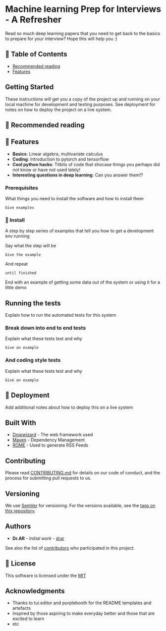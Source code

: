 # Machine learning Prep for Interviews - A Refresher

Read so much deep learning papers that you need to get back to the basics to prepare for your interview? Hope this will help you :)

## 🚩 Table of Contents

* [Recommended reading](#-recommended-reading)
* [Features](#-features)

## Getting Started

These instructions will get you a copy of the project up and running on your local machine for development and testing purposes. See deployment for notes on how to deploy the project on a live system.

## 📙 Recommended reading 

## 🎨 Features

* **Basics**: Linear algebra, multivariate calculus
* **Coding**: Introduction to pytorch and tensorflow
* **Cool python hacks**: Titbits of code that shocase things you perhaps did not know or have not used lately!
* **Interesting questions in deep learning**: Can you answer them!?



### Prerequisites

What things you need to install the software and how to install them

```
Give examples
```

### 💾 Install

A step by step series of examples that tell you how to get a development env running

Say what the step will be

```
Give the example
```

And repeat

```
until finished
```

End with an example of getting some data out of the system or using it for a little demo

## Running the tests

Explain how to run the automated tests for this system

### Break down into end to end tests

Explain what these tests test and why

```
Give an example
```

### And coding style tests

Explain what these tests test and why

```
Give an example
```

## 🚀 Deployment

Add additional notes about how to deploy this on a live system

## Built With

* [Dropwizard](http://www.dropwizard.io/1.0.2/docs/) - The web framework used
* [Maven](https://maven.apache.org/) - Dependency Management
* [ROME](https://rometools.github.io/rome/) - Used to generate RSS Feeds

## Contributing

Please read [CONTRIBUTING.md](https://gist.github.com/PurpleBooth/b24679402957c63ec426) for details on our code of conduct, and the process for submitting pull requests to us.

## Versioning

We use [SemVer](http://semver.org/) for versioning. For the versions available, see the [tags on this repository](https://github.com/your/project/tags). 

## Authors

* **Dr.AR** - *Initial work* - [drar](github.com/titan2351)

See also the list of [contributors](https://github.com/your/project/contributors) who participated in this project.

## 📜 License

This software is licensed under the [MIT]()

## Acknowledgments

* Thanks to tui.editor and purplebooth for the README templates and artefacts
* Inspired by those aspiring to make everyday better and those that are excited to learn
* etc
